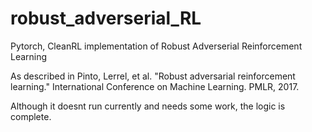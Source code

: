 # robust_adverserial_RL
Pytorch, CleanRL implementation of Robust Adverserial Reinforcement Learning

As described in Pinto, Lerrel, et al. "Robust adversarial reinforcement learning." International Conference on Machine Learning. PMLR, 2017.

Although it doesnt run currently and needs some work, the logic is complete. 
